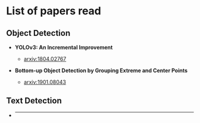 # List of papers read

## Object Detection

- **YOLOv3: An Incremental Improvement**
  - [arxiv:1804.02767](https://arxiv.org/abs/1804.02767)

- **Bottom-up Object Detection by Grouping Extreme and Center Points**
  - [arxiv:1901.08043](https://arxiv.org/abs/1901.08043)

## Text Detection

- ****
